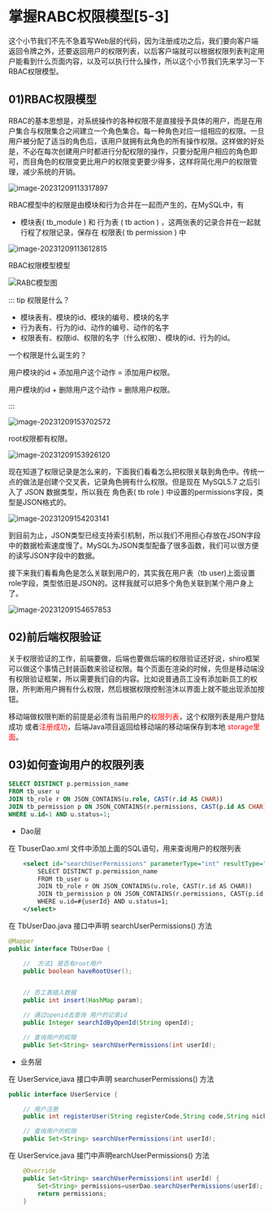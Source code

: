 # 掌握RABC权限模型[5-3]

这个小节我们不先不急着写Web层的代码，因为注册成功之后，我们要向客户端返回令牌之外，还要返回用户的权限列表，以后客户端就可以根据权限列表判定用户能看到什么页面内容，以及可以执行什么操作，所以这个小节我们先来学习一下RBAC权限模型。

## 01)RBAC权限模型

RBAC的基本思想是，对系统操作的各种权限不是直接授予具体的用户，而是在用户集合与权限集合之间建立一个角色集合。每一种角色对应一组相应的权限。一旦用户被分配了适当的角色后，该用户就拥有此角色的所有操作权限。这样做的好处是，不必在每次创建用户时都进行分配权限的操作，只要分配用户相应的角色即可，而目角色的权限变更比用户的权限变更要少得多，这样将简化用户的权限管理，减少系统的开销。

![image-20231209113317897](03掌握RABC权限模型.assets/image-20231209113317897.png)

RBAC模型中的权限是由模块和行为合并在一起而产生的，在MySQL中，有

- 模块表( tb_module ) 和 行为表 ( tb action ) ，这两张表的记录合并在一起就行程了权限记录，保存在 权限表( tb permission ) 中

![image-20231209113612815](03掌握RABC权限模型.assets/image-20231209113612815.png)



RBAC权限模型模型



![RABC模型图](03掌握RABC权限模型.assets/RABC模型图.png)



::: tip 权限是什么？

- 模块表有、模块的id、模块的编号、模块的名字
- 行为表有、行为的id、动作的编号、动作的名字
- 权限表有、权限id、权限的名字（什么权限）、模块的id、行为的id。

一个权限是什么诞生的？

用户模块的id + 添加用户这个动作 = 添加用户权限。

用户模块的id + 删除用户这个动作 = 删除用户权限。

:::

![image-20231209153702572](03掌握RABC权限模型.assets/image-20231209153702572.png)



root权限都有权限。



![image-20231209153926120](03掌握RABC权限模型.assets/image-20231209153926120.png)

现在知道了权限记录是怎么来的，下面我们看看怎么把权限关联到角色中。传统一点的做法是创建个交叉表，记录角色拥有什么权限。但是现在 MySQL5.7 之后引入了 JSON 数据类型，所以我在 角色表( tb role ) 中设置的permissions字段，类型是JSON格式的。

![image-20231209154203141](03掌握RABC权限模型.assets/image-20231209154203141.png)

到目前为止，JSON类型已经支持索引机制，所以我们不用担心存放在JSON字段中的数据检索速度慢了。MySQL为JSON类型配备了很多函数，我们可以很方便的读写JSON字段中的数据。

接下来我们看看角色是怎么关联到用户的，其实我在用户表（tb user)上面设置role字段，类型依旧是JSON的。这样我就可以把多个角色关联到某个用户身上了。

![image-20231209154657853](03掌握RABC权限模型.assets/image-20231209154657853.png)





## 02)前后端权限验证

关于权限验证的工作，前端要做，后端也要做后端的权限验证还好说，shiro框架可以做这个事情己封装函数来验证权限。每个页面在渲染的时候，先但是移动端没有权限验证框架，所以需要我们自的内容。比如说普通员工没有添加新员工的权限，所判断用户拥有什么权限，然后根据权限控制渲沐以界面上就不能出现添加按钮。

移动端做权限判断的前提是必须有当前用户的<font color="red">权限列表</font>，这个权限列表是用户登陆成功 或者<font color="red">注册成功</font>，后端Java项目返回给移动端的移动端保存到本地 <font color="red">storage里面</font>。



## 03)如何查询用户的权限列表

```sql
SELECT DISTINCT p.permission_name
FROM tb_user u
JOIN tb_role r ON JSON_CONTAINS(u.role, CAST(r.id AS CHAR))
JOIN tb_permission p ON JSON_CONTAINS(r.permissions, CAST(p.id AS CHAR))
WHERE u.id=1 AND u.status=1;
```

- Dao层

在 TbuserDao.xml 文件中添加上面的SQL语句，用来查询用户的权限列表

```xml
    <select id="searchUserPermissions" parameterType="int" resultType="String">
        SELECT DISTINCT p.permission_name
        FROM tb_user u
        JOIN tb_role r ON JSON_CONTAINS(u.role, CAST(r.id AS CHAR))
        JOIN tb_permission p ON JSON_CONTAINS(r.permissions, CAST(p.id AS CHAR))
        WHERE u.id=#{userId} AND u.status=1;
    </select>
```

在 TbUserDao.java 接口中声明 searchUserPermissions() 方法

```java
@Mapper
public interface TbUserDao {

    //  方法1 是否有root用户
    public boolean haveRootUser();


    // 员工表插入数据
    public int insert(HashMap param);

    // 通过openid去查询 用户的记录id
    public Integer searchIdByOpenId(String openId);

    // 查询用户的权限
    public Set<String> searchUserPermissions(int userId);
```

- 业务层

在 UserService,iava 接口中声明 searchuserPermissions() 方法

```java
public interface UserService {

    // 用户注册
    public int registerUser(String registerCode,String code,String nickname,String photo);

    // 查询用户的权限
    public Set<String> searchUserPermissions(int userId);
```

在 UserService.java 接门中声明earchUserPermissions() 方法

```java
    @Override
    public Set<String> searchUserPermissions(int userId) {
        Set<String> permissions=userDao.searchUserPermissions(userId);
        return permissions;
    }
```







